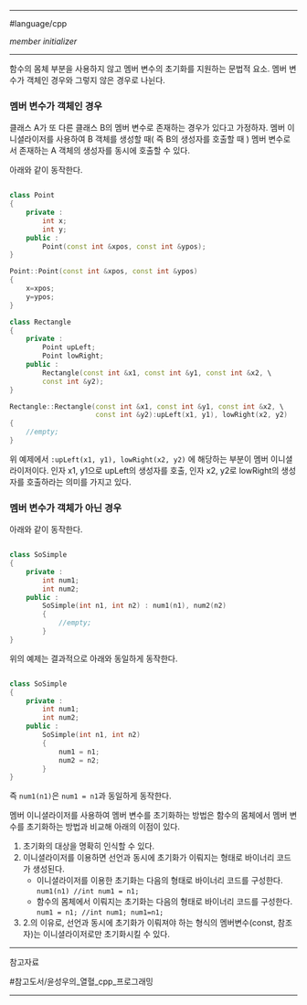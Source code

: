 
---

#language/cpp 

*member initializer*

---

함수의 몸체 부분을 사용하지 않고 멤버 변수의 초기화를 지원하는 문법적 요소.
멤버 변수가 객체인 경우와 그렇지 않은 경우로 나뉜다.

### 멤버 변수가 객체인 경우

클래스 A가 또 다른 클래스 B의 멤버 변수로 존재하는 경우가 있다고 가정하자. 멤버 이니셜라이저를 사용하여 B 객체를 생성할 때( 즉 B의 생성자를 호출할 때 ) 멤버 변수로서 존재하는 A 객체의 생성자를 동시에 호출할 수 있다.

아래와 같이 동작한다.

~~~cpp

class Point
{
	private :
		int x;
		int y;
	public :
		Point(const int &xpos, const int &ypos);
}

Point::Point(const int &xpos, const int &ypos)
{
	x=xpos;
	y=ypos;
}

class Rectangle
{
	private :
		Point upLeft;
		Point lowRight;
	public :
		Rectangle(const int &x1, const int &y1, const int &x2, \
		const int &y2);
}

Rectangle::Rectangle(const int &x1, const int &y1, const int &x2, \
					 const int &y2):upLeft(x1, y1), lowRight(x2, y2)
{
	//empty;
}

~~~

위 예제에서 `:upLeft(x1, y1), lowRight(x2, y2)` 에 해당하는 부분이 멤버 이니셜라이저이다. 인자 x1, y1으로 upLeft의 생성자를 호출, 인자 x2, y2로 lowRight의 생성자를 호출하라는 의미를 가지고 있다.

### 멤버 변수가 객체가 아닌 경우

아래와 같이 동작한다.

~~~cpp

class SoSimple
{
	private :
		int num1;
		int num2;
	public :
		SoSimple(int n1, int n2) : num1(n1), num2(n2)
		{
			//empty;
		}
}

~~~

위의 예제는 결과적으로 아래와 동일하게 동작한다.

~~~cpp

class SoSimple
{
	private :
		int num1;
		int num2;
	public :
		SoSimple(int n1, int n2)
		{
			num1 = n1;
			num2 = n2;
		}
}

~~~

즉 `num1(n1)`은 `num1 = n1`과 동일하게 동작한다.

멤버 이니셜라이저를 사용하여 멤버 변수를 초기화하는 방법은 함수의 몸체에서 멤버 변수를 초기화하는 방법과 비교해 아래의 이점이 있다.

1. 초기화의 대상을 명확히 인식할 수 있다.
2. 이니셜라이저를 이용하면 선언과 동시에 초기화가 이뤄지는 형태로 바이너리 코드가 생성된다.
	- 이니셜라이저를 이용한 초기화는 다음의 형태로 바이너리 코드를 구성한다.
	`num1(n1) //int num1 = n1;`
	- 함수의 몸체에서 이뤄지는 초기화는 다음의 형태로 바이너리 코드를 구성한다.
	`num1 = n1; //int num1; num1=n1;`
3. 2.의 이유로, 선언과 동시에 초기화가 이뤄져야 하는 형식의 멤버변수(const, 참조자)는 이니셜라이저로만 초기화시킬 수 있다.

---

참고자료

#참고도서/윤성우의_열혈_cpp_프로그래밍

---